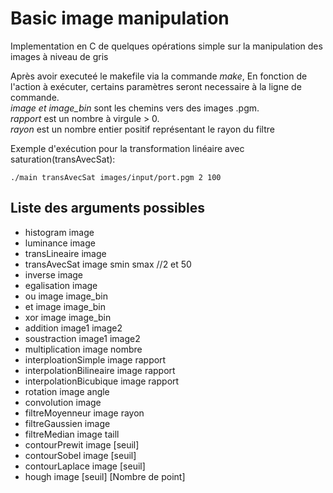 # Basic image manipulation

Implementation en C de quelques opérations simple sur la manipulation des images à niveau de gris

Après avoir executeé le makefile via la commande *make*, En fonction de l'action à exécuter, certains paramètres seront necessaire à la ligne de commande.<br/>
*image et image_bin* sont les chemins vers des images .pgm.<br/>
*rapport* est un nombre à virgule > 0.<br/>
*rayon* est un nombre entier positif représentant le rayon du filtre<br/>

Exemple d'exécution pour la transformation linéaire avec saturation(transAvecSat): <br />

```
./main transAvecSat images/input/port.pgm 2 100
```

<h2>Liste des arguments possibles </h2> 
<ul>
<li>histogram image</li>
<li>luminance image</li>
<li>transLineaire image</li>
<li>transAvecSat image smin smax //2 et 50</li>
<li>inverse image</li>
<li>egalisation image</li>
<li>ou image image_bin</li>
<li>et image image_bin</li>
<li>xor image image_bin</li>
<li>addition image1 image2</li>
<li>soustraction image1 image2</li>
<li>multiplication image nombre</li>
<li>interploationSimple image rapport</li>
<li>interpolationBilineaire image rapport</li>
<li>interpolationBicubique image rapport</li>
<li>rotation image angle</li>
<li>convolution image</li>
<li>filtreMoyenneur image rayon</li>
<li>filtreGaussien image</li>
<li>filtreMedian image taill</li>
<li>contourPrewit image [seuil]</li>
<li>contourSobel image [seuil]</li>
<li>contourLaplace image [seuil]</li>
<li>hough image [seuil] [Nombre de point]</li>
</ul>
